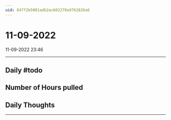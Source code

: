 ```yaml
---
uid: 847f2b5001adb2ac602270a9762826a6
---
```


# 11-09-2022
11-09-2022 23:46

---


## Daily #todo 

## Number of Hours pulled 

## Daily Thoughts




--- 
